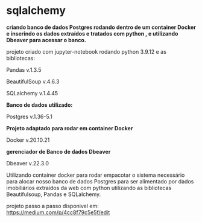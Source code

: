# sqlalchemy
**criando banco de dados Postgres rodando dentro de um container Docker e inserindo os dados extraídos e tratados com python , e utilizando Dbeaver para acessar o banco.**

projeto criado com jupyter-notebook rodando python 3.9.12 e as bibliotecas:

Pandas v.1.3.5

BeautifulSoup v.4.6.3

SQLalchemy v.1.4.45
 
 
**Banco de dados utilizado:** 

Postgres v.1.36-5.1
 
 **Projeto adaptado para rodar em container Docker**

Docker v.20.10.21

**gerenciador de Banco de dados Dbeaver**

Dbeaver v.22.3.0


Utilizando container docker para rodar empacotar o sistema necessário para alocar nosso banco de dados Postgres para  ser alimentado por dados imobiliários extraídos da web com python utilizando as bibliotecas Beautifulsoup, Pandas e SQLalchemy.

projeto passo a passo disponivel em: https://medium.com/p/4cc8f79c5e5f/edit




 






